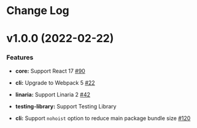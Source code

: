 # Change Log

# v1.0.0 (2022-02-22)

### Features

- **core:** Support React 17 [#90](https://github.com/airbnb/goji-js/pull/90)

- **cli:** Upgrade to Webpack 5 [#22](https://github.com/airbnb/goji-js/pull/22)

- **linaria:** Support Linaria 2 [#42](https://github.com/airbnb/goji-js/pull/42)

- **testing-library:** Support Testing Library

- **cli:** Support `nohoist` option to reduce main package bundle size
  [#120](https://github.com/airbnb/goji-js/pull/120)
